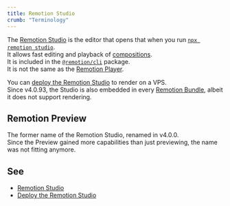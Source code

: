 ```yaml
---
title: Remotion Studio
crumb: "Terminology"
---
```


The [Remotion Studio](/docs/studio) is the editor that opens that when you run [`npx remotion studio`](/docs/cli/studio).  
It allows fast editing and playback of [compositions](/docs/terminology/compositions).  
It is included in the [`@remotion/cli`](https://npmjs.org/packages/@remotion/cli) package.  
It is not the same as the [Remotion Player](/docs/player).

You can [deploy the Remotion Studio](/docs/deploy-studio) to render on a VPS.  
Since v4.0.93, the Studio is also embedded in every [Remotion Bundle](/docs/terminology/bundle), albeit it does not support rendering.

## Remotion Preview

The former name of the Remotion Studio, renamed in v4.0.0.  
Since the Preview gained more capabilities than just previewing, the name was not fitting anymore.

## See

- [Remotion Studio](/docs/studio)
- [Deploy the Remotion Studio](/docs/deploy-studio)
